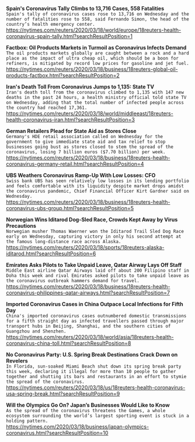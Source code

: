 **Spain's Coronavirus Tally Climbs to 13,716 Cases, 558 Fatalities**\
`Spain's tally of coronavirus cases rose to 13,716 on Wednesday and the number of fatalities rose to 558, said Fernando Simon, the head of the country’s health emergency center.`\
https://nytimes.com/reuters/2020/03/18/world/europe/18reuters-health-coronavirus-spain-tally.html?searchResultPosition=1

**Factbox: Oil Products Markets in Turmoil as Coronavirus Infects Demand**\
`The oil products markets globally are caught between a rock and a hard place as the impact of ultra cheap oil, which should be a boon for refiners, is mitigated by record low prices for gasoline and jet fuel.`\
https://nytimes.com/reuters/2020/03/18/business/18reuters-global-oil-products-factbox.html?searchResultPosition=2

**Iran's Death Toll From Coronavirus Jumps to 1,135: State TV**\
`Iran's death toll from the coronavirus climbed to 1,135 with 147 new deaths in the past 24 hours, a health ministry official told state TV on Wednesday, adding that the total number of infected people across the country had reached 17,361.`\
https://nytimes.com/reuters/2020/03/18/world/middleeast/18reuters-health-coronavirus-iran.html?searchResultPosition=3

**German Retailers Plead for State Aid as Stores Close**\
`Germany's HDE retail association called on Wednesday for the government to give immediate state aid and tax relief to stop businesses going bust as stores closed to stem the spread of the coronavirus, losing 7 billion euros ($7.70 billion) per week.`\
https://nytimes.com/reuters/2020/03/18/business/18reuters-health-coronavirus-germany-retail.html?searchResultPosition=4

**UBS Weathers Coronavirus Ramp-Up With Low Losses: CFO**\
`Swiss bank UBS has seen relatively low losses in its lending portfolio and feels comfortable with its liquidity despite market drops amidst the coronavirus pandemic, Chief Financial Officer Kirt Gardner said on Wednesday.`\
https://nytimes.com/reuters/2020/03/18/business/18reuters-health-coronavirus-ubs-group.html?searchResultPosition=5

**Norwegian Wins Iditarod Dog-Sled Race, Crowds Kept Away by Virus Precautions**\
`Norwegian musher Thomas Waerner won the Iditarod Trail Sled Dog Race early on Wednesday, capturing victory in only his second attempt at the famous long-distance race across Alaska.`\
https://nytimes.com/reuters/2020/03/18/sports/18reuters-alaska-iditarod.html?searchResultPosition=6

**Emirates Asks Pilots to Take Unpaid Leave, Qatar Airway Lays Off Staff**\
`Middle East airline Qatar Airways laid off about 200 Filipino staff in Doha this week and rival Emirates asked pilots to take unpaid leave as the coronavirus outbreak hammers demand for travel.`\
https://nytimes.com/reuters/2020/03/18/business/18reuters-health-coronavirus-philippines-qatar-airways.html?searchResultPosition=7

**Imported Coronavirus Cases in China Outpace Local Infections for Fifth Day**\
`China's imported coronavirus cases outnumbered domestic transmissions for a fifth straight day as infected travellers passed through major transport hubs in Beijing, Shanghai, and the southern cities of Guangzhou and Shenzhen. `\
https://nytimes.com/reuters/2020/03/18/world/asia/18reuters-health-coronavirus-china-toll.html?searchResultPosition=8

**No Coronavirus Party: U.S. Spring Break Destinations Crack Down on Revelers**\
`In Florida, sun-soaked Miami Beach shut down its spring break party this week, declaring it illegal for more than 10 people to gather together and shutting its bars and restaurants in an effort to stymie the spread of the coronavirus.`\
https://nytimes.com/reuters/2020/03/18/us/18reuters-health-coronavirus-usa-spring-break.html?searchResultPosition=9

**Will the Olympics Go On? Japan’s Businesses Would Like to Know**\
`As the spread of the coronavirus threatens the Games, a whole ecosystem surrounding the world’s largest sporting event is stuck in a holding pattern.`\
https://nytimes.com/2020/03/18/business/japan-olympics-coronavirus.html?searchResultPosition=10

